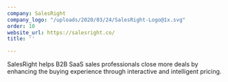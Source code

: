 ```yaml
---
company: SalesRight
company_logo: "/uploads/2020/03/24/SalesRight-Logo@1x.svg"
order: 10
website_url: https://salesright.co/
title: ''

---
```

SalesRight helps B2B SaaS sales professionals close more deals by enhancing the buying experience through interactive and intelligent pricing.